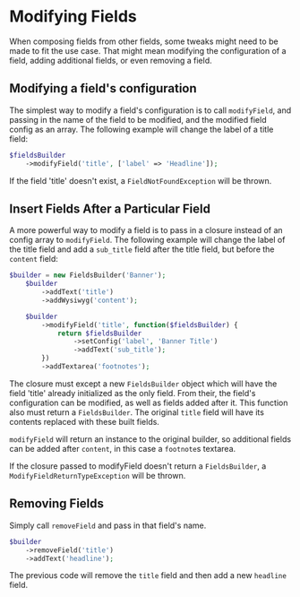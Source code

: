 # Modifying Fields
When composing fields from other fields, some tweaks might need to be made to fit the use case. That might mean modifying the configuration of a field, adding additional fields, or even removing a field.

## Modifying a field's configuration
The simplest way to modify a field's configuration is to call `modifyField`, and passing in the name of the field to be modified, and the modified field config as an array. The following example will change the label of a title field:
```php
$fieldsBuilder
    ->modifyField('title', ['label' => 'Headline']);
```
If the field 'title' doesn't exist, a `FieldNotFoundException` will be thrown.

## Insert Fields After a Particular Field
A more powerful way to modify a field is to pass in a closure instead of an config array to `modifyField`. The following example will change the label of the title field and add a `sub_title` field after the title field, but before the `content` field:
```php
$builder = new FieldsBuilder('Banner');
    $builder
        ->addText('title')
        ->addWysiwyg('content');

    $builder
        ->modifyField('title', function($fieldsBuilder) {
            return $fieldsBuilder
                ->setConfig('label', 'Banner Title')
                ->addText('sub_title');
        })
        ->addTextarea('footnotes');
```
The closure must except a new `FieldsBuilder` object which will have the field 'title' already initialized as the only field. From their, the field's configuration can be modified, as well as fields added after it. This function also must return a `FieldsBuilder`. The original `title` field will have its contents replaced with these built fields. 

`modifyField` will return an instance to the original builder, so additional fields can be added after `content`, in this case a `footnote`s textarea.

If the closure passed to modifyField doesn't return a `FieldsBuilder`, a `ModifyFieldReturnTypeException` will be thrown.

## Removing Fields
Simply call `removeField` and pass in that field's name.
```php
$builder
    ->removeField('title')
    ->addText('headline');
```
The previous code will remove the `title` field and then add a new `headline` field.